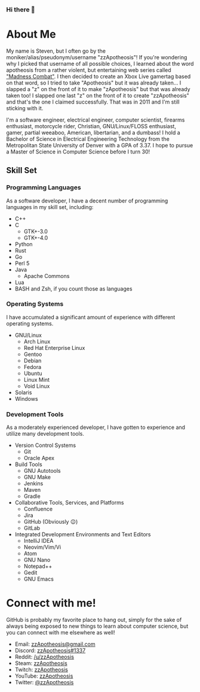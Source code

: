 ### Hi there 👋

# About Me

My name is Steven, but I often go by the moniker/alias/pseudonym/username "zzApotheosis"! If you're wondering why I picked that username of all possible choices, I learned about the word apotheosis from a rather violent, but entertaining web series called ["Madness Combat"](https://www.youtube.com/watch?v=rbitqTpQb78). I then decided to create an Xbox Live gamertag based on that word, so I tried to take "Apotheosis" but it was already taken... I slapped a "z" on the front of it to make "zApotheosis" but that was already taken too! I slapped one last "z" on the front of it to create "zzApotheosis" and that's the one I claimed successfully. That was in 2011 and I'm still sticking with it.

I'm a software engineer, electrical engineer, computer scientist, firearms enthusiast, motorcycle rider, Christian, GNU/Linux/FLOSS enthusiast, gamer, partial weeaboo, American, libertarian, and a dumbass! I hold a Bachelor of Science in Electrical Engineering Technology from the Metropolitan State University of Denver with a GPA of 3.37. I hope to pursue a Master of Science in Computer Science before I turn 30!

## Skill Set

### Programming Languages

As a software developer, I have a decent number of programming languages in my skill set, including:
- C++
- C
  - GTK+-3.0
  - GTK+-4.0
- Python
- Rust
- Go
- Perl 5
- Java
  - Apache Commons
- Lua
- BASH and Zsh, if you count those as languages

### Operating Systems

I have accumulated a significant amount of experience with different operating systems.
- GNU/Linux
  - Arch Linux
  - Red Hat Enterprise Linux
  - Gentoo
  - Debian
  - Fedora
  - Ubuntu
  - Linux Mint
  - Void Linux
- Solaris
- Windows

### Development Tools

As a moderately experienced developer, I have gotten to experience and utilize many development tools.
- Version Control Systems
  - Git
  - Oracle Apex
- Build Tools
  - GNU Autotools
  - GNU Make
  - Jenkins
  - Maven
  - Gradle
- Collaborative Tools, Services, and Platforms
  - Confluence
  - Jira
  - GitHub (Obviously 😉️)
  - GitLab
- Integrated Development Environments and Text Editors
  - IntelliJ IDEA
  - Neovim/Vim/Vi
  - Atom
  - GNU Nano
  - Notepad++
  - Gedit
  - GNU Emacs

# Connect with me!

GitHub is probably my favorite place to hang out, simply for the sake of always being exposed to new things to learn about computer science, but you can connect with me elsewhere as well!
- Email: [zzApotheosis@gmail.com](mailto:zzApotheosis@gmail.com)
- Discord: [zzApotheosis#1337](https://discord.com/invite/MRvacFY)
- Reddit: [/u/zzApotheosis](https://reddit.com/u/zzApotheosis)
- Steam: [zzApotheosis](https://steamcommunity.com/id/zzApotheosis/)
- Twitch: [zzApotheosis](https://twitch.tv/zzApotheosis)
- YouTube: [zzApotheosis](https://youtube.com/zzApotheosis)
- Twitter: [@zzApotheosis](https://twitter.com/zzApotheosis)

